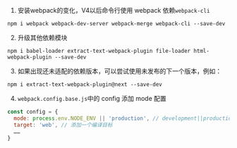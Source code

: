 1. 安装webpack的变化，V4以后命令行使用 webpack 依赖`webpack-cli`

```shell
npm i webpack webpack-dev-server webpack-merge webpack-cli --save-dev
```

2. 升级其他依赖模块

```shell
npm i babel-loader extract-text-webpack-plugin file-loader html-webpack-plugin --save-dev
```

3. 如果出现还未适配的依赖版本，可以尝试使用未发布的下一个版本，例如：

```shell
npm i extract-text-webpack-plugin@next --save-dev
```

4. `webpack.config.base.js`中的 config 添加 mode 配置

```javascript
const config = {
  mode: process.env.NODE_ENV || 'production', // development||productions
  target: 'web', // 添加一个编译目标
  ……
}
```

